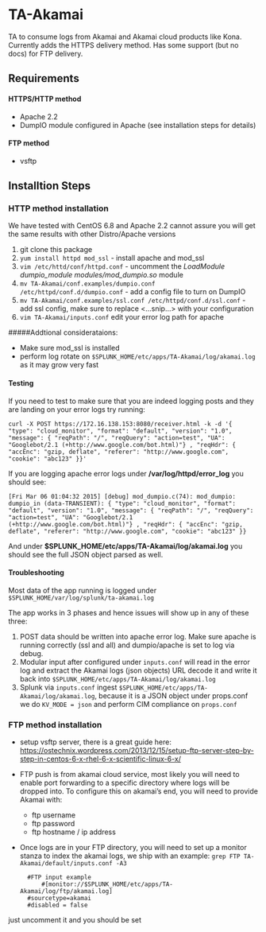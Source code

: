 TA-Akamai
=========

TA to consume logs from Akamai and Akamai cloud products like Kona. Currently adds the HTTPS delivery method. Has some support (but no docs) for FTP delivery.

## Requirements 

#### HTTPS/HTTP  method
* Apache 2.2 
* DumpIO module configured in Apache (see installation steps for details)

#### FTP method
* vsftp

## Installtion Steps
### HTTP method installation
We have tested with CentOS 6.8 and Apache 2.2 cannot assure you will get the same results with other Distro/Apache versions

1. git clone this package
2. `yum install httpd mod_ssl` - install apache and mod\_ssl  
3. `vim /etc/httd/conf/httpd.conf` - uncomment the *LoadModule dumpio_module modules/mod_dumpio.so* module
4. `mv TA-Akamai/conf.examples/dumpio.conf /etc/httpd/conf.d/dumpio.conf` - add a config file to turn on DumpIO
5. `mv TA-Akamai/conf.examples/ssl.conf /etc/httpd/conf.d/ssl.conf` - add ssl config, make sure to replace <...snip...> with your configuration
6. `vim TA-Akamai/inputs.conf` edit your error log path for apache

#####Addtional considerataions:

* Make sure mod\_ssl is installed
* perform log rotate on `$SPLUNK_HOME/etc/apps/TA-Akamai/log/akamai.log` as it may grow very fast

#### Testing
If you need to test to make sure that you are indeed logging posts and they are landing on your error logs try running:

`curl -X POST https://172.16.138.153:8080/receiver.html -k -d '{ "type": "cloud_monitor", "format": "default", "version": "1.0", "message": { "reqPath": "/", "reqQuery": "action=test", "UA": "Googlebot/2.1 (+http://www.google.com/bot.html)"} , "reqHdr": { "accEnc": "gzip, deflate", "referer": "http://www.google.com", "cookie": "abc123" }}'`

If you are logging apache error logs under **/var/log/httpd/error_log** you should see: 

`[Fri Mar 06 01:04:32 2015] [debug] mod_dumpio.c(74): mod_dumpio:  dumpio_in (data-TRANSIENT): { "type": "cloud_monitor", "format": "default", "version": "1.0", "message": { "reqPath": "/", "reqQuery": "action=test", "UA": "Googlebot/2.1 (+http://www.google.com/bot.html)"} , "reqHdr": { "accEnc": "gzip, deflate", "referer": "http://www.google.com", "cookie": "abc123" }}`

And under **$SPLUNK_HOME/etc/apps/TA-Akamai/log/akamai.log** you should see the full JSON object parsed as well. 
 
#### Troubleshooting
Most data of the app running is logged under `$SPLUNK_HOME/var/log/splunk/ta-akamai.log`

The app works in 3 phases and hence issues will show up in any of these three:

1. POST data should be written into apache error log. Make sure apache is running correctly (ssl and all) and dumpio/apache is set to log via debug.
2. Modular input after configured under `inputs.conf` will read in the error log and extract the Akamai logs (json objects) URL decode it and write it back into `$SPLUNK_HOME/etc/apps/TA-Akamai/log/akamai.log`
3. Splunk via `inputs.conf` ingest `$SPLUNK_HOME/etc/apps/TA-Akamai/log/akamai.log`, because it is a JSON object under props.conf we do `KV_MODE = json` and perform CIM compliance on `props.conf`

### FTP method installation
* setup vsftp server, there is a great guide here:
<https://ostechnix.wordpress.com/2013/12/15/setup-ftp-server-step-by-step-in-centos-6-x-rhel-6-x-scientific-linux-6-x/>

* FTP push is from akamai cloud service, most likely you will need to enable port forwarding to a specific directory where logs will be dropped into. To configure this on akamai’s end, you will need to provide Akamai with:
  * ftp username
  * ftp password
  * ftp hostname / ip address
* Once logs are in your FTP directory, you will need to set up a monitor stanza to index the akamai logs, we ship with an example: `grep FTP TA-Akamai/default/inputs.conf -A3`

		#FTP input example
			#[monitor://$SPLUNK_HOME/etc/apps/TA-Akamai/log/ftp/akamai.log]
		#sourcetype=akamai
		#disabled = false	
just uncomment it and you should be set
